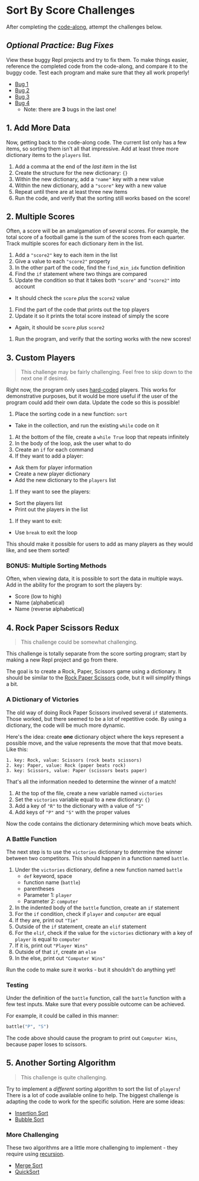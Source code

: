 # Sort By Score Challenges
After completing the [code-along](ScoreSortCodeAlong.md), attempt the challenges below.

## _Optional Practice: Bug Fixes_
View these buggy Repl projects and try to fix them. To make things easier, reference the completed code from the code-along, and compare it to the buggy code. Test each program and make sure that they all work properly!

- [Bug 1](https://replit.com/@HylandOutreach/ScoreSortBug-1)
- [Bug 2](https://replit.com/@HylandOutreach/ScoreSortBug-2)
- [Bug 3](https://replit.com/@HylandOutreach/ScoreSortBug-3)
- [Bug 4](https://replit.com/@HylandOutreach/ScoreSortBug-4)
  - Note: there are **3** bugs in the last one!

## 1. Add More Data
Now, getting back to the code-along code. The current list only has a few items, so sorting them isn't all that impressive. Add at least three more dictionary items to the `players` list.

1. Add a comma at the end of the _last item_ in the list
1. Create the structure for the new dictionary: `{}`
1. Within the new dictionary, add a `"name"` key with a new value
1. Within the new dictionary, add a `"score"` key with a new value
1. Repeat until there are at least three new items
1. Run the code, and verify that the sorting still works based on the score!

## 2. Multiple Scores
Often, a score will be an amalgamation of several scores. For example, the total score of a football game is the sum of the scores from each quarter. Track multiple scores for each dictionary item in the list.

1. Add a `"score2"` key to each item in the list
1. Give a value to each `"score2"` property
1. In the other part of the code, find the `find_min_idx` function definition
1. Find the `if` statement where two things are compared
1. Update the condition so that it takes both `"score"` and `"score2"` into account
  - It should check the `score` _plus_ the `score2` value
1. Find the part of the code that prints out the top players
1. Update it so it prints the total score instead of simply the score
  - Again, it should be `score` _plus_ `score2`
1. Run the program, and verify that the sorting works with the new scores!

## 3. Custom Players
>This challenge may be fairly challenging. Feel free to skip down to the next one if desired.

Right now, the program only uses [hard-coded](https://en.wikipedia.org/wiki/Hard_coding) players. This works for demonstrative purposes, but it would be more useful if the user of the program could add their own data. Update the code so this is possible!

1. Place the sorting code in a new function: `sort`
  - Take in the collection, and run the existing `while` code on it
1. At the bottom of the file, create a `while True` loop that repeats infinitely
1. In the body of the loop, ask the user what to do
1. Create an `if` for each command
1. If they want to add a player:
  - Ask them for player information
  - Create a new player dictionary
  - Add the new dictionary to the `players` list
1. If they want to see the players:
  - Sort the players list
  - Print out the players in the list
1. If they want to exit:
  - Use `break` to exit the loop

This should make it possible for users to add as many players as they would like, and see them sorted!

### BONUS: Multiple Sorting Methods
Often, when viewing data, it is possible to sort the data in multiple ways. Add in the ability for the program to sort the players by:

- Score (low to high)
- Name (alphabetical)
- Name (reverse alphabetical)

## 4. Rock Paper Scissors Redux
>This challenge could be somewhat challenging.

This challenge is totally separate from the score sorting program; start by making a new Repl project and go from there.

The goal is to create a Rock, Paper, Scissors game using a dictionary. It should be similar to the [Rock Paper Scissors](../BasicProgramming/RPSCodeAlong.md) code, but it will simplify things a bit.

### A Dictionary of Victories
The old way of doing Rock Paper Scissors involved several `if` statements. Those worked, but there seemed to be a lot of repetitive code. By using a dictionary, the code will be much more dynamic.

Here's the idea: create **one** dictionary object where the keys represent a possible move, and the value represents the move that that move beats. Like this:

```
1. key: Rock, value: Scissors (rock beats scissors)
2. key: Paper, value: Rock (paper beats rock)
3. key: Scissors, value: Paper (scissors beats paper)
```

That's all the information needed to determine the winner of a match!

1. At the top of the file, create a new variable named `victories`
1. Set the `victories` variable equal to a new dictionary: `{}`
1. Add a key of `"R"` to the dictionary with a value of `"S"`
1. Add keys of `"P"` and `"S"` with the proper values

Now the code contains the dictionary determining which move beats which.

### A Battle Function
The next step is to use the `victories` dictionary to determine the winner between two competitors. This should happen in a function named `battle`.

1. Under the `victories` dictionary, define a new function named `battle`
    - `def` keyword, space
    - function name (`battle`)
    - parentheses
    - Parameter 1: `player`
    - Parameter 2: `computer`
1. In the indented body of the `battle` function, create an `if` statement
1. For the `if` condition, check if `player` and `computer` are equal
1. If they are, print out `"Tie"`
1. Outside of the `if` statement, create an `elif` statement
1. For the `elif`, check if the value for the `victories` dictionary with a key of `player` is equal to `computer`
1. If it is, print out `"Player Wins"`
1. Outside of that `if`, create an `else`
1. In the else, print out `"Computer Wins"`

Run the code to make sure it works - but it shouldn't do anything yet!

### Testing
Under the definition of the `battle` function, call the `battle` function with a few test inputs. Make sure that every possible outcome can be achieved.

For example, it could be called in this manner:

```py
battle("P", "S")
```

The code above should cause the program to print out `Computer Wins`, because paper loses to scissors.

## 5. Another Sorting Algorithm
>This challenge is quite challenging.

Try to implement a _different_ sorting algorithm to sort the list of `players`! There is a lot of code available online to help. The biggest challenge is adapting the code to work for the specific solution. Here are some ideas:

- [Insertion Sort](https://www.geeksforgeeks.org/insertion-sort/)
- [Bubble Sort](https://www.geeksforgeeks.org/bubble-sort/)

### More Challenging
These two algorithms are a little more challenging to implement - they require using [recursion](https://en.wikipedia.org/wiki/Recursion).

- [Merge Sort](https://www.geeksforgeeks.org/merge-sort/)
- [QuickSort](https://www.geeksforgeeks.org/quick-sort/)
